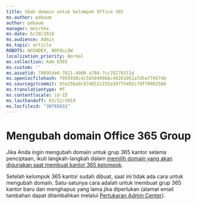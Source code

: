 ```yaml
---
title: Ubah domain untuk kelompok Office 365
ms.author: pebaum
author: pebaum
manager: mnirkhe
ms.date: 6/20/2018
ms.audience: Admin
ms.topic: article
ROBOTS: NOINDEX, NOFOLLOW
localization_priority: Normal
ms.collection: Adm_O365
ms.custom: ''
ms.assetid: 78695de0-7021-4900-a784-7cc782785f1d
ms.openlocfilehash: f993938c4c5b58409bbc48261051a7d5af74574b
ms.sourcegitcommit: 03a156a9c9740521155a30775492c7dff0982588
ms.translationtype: MT
ms.contentlocale: id-ID
ms.lasthandoff: 03/22/2019
ms.locfileid: "30765631"
---
```

# <a name="change-the-domain-for-office-365-group"></a>Mengubah domain Office 365 Group

Jika Anda ingin mengubah domain untuk grup 365 kantor selama penciptaan, ikuti langkah-langkah dalam [memilih domain yang akan digunakan saat membuat kantor 365 kelompok](https://support.office.com/article/7cf5655d-e523-4bc3-a93b-3ccebf44a01a.aspx).
  
Setelah kelompok 365 kantor sudah dibuat, saat ini tidak ada cara untuk mengubah domain. Satu-satunya cara adalah untuk membuat grup 365 kantor baru dan menghapus yang lama jika diperlukan (alamat email tambahan dapat ditambahkan melalui [Pertukaran Admin Center](https://outlook.office365.com/ecp.aspx)).